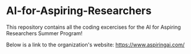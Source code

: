 # AI-for-Aspiring-Researchers

This repository contains all the coding excercises for the AI for Aspiring Researchers Summer Program!

Below is a link to the organization's website:
https://www.aspiringai.com/
